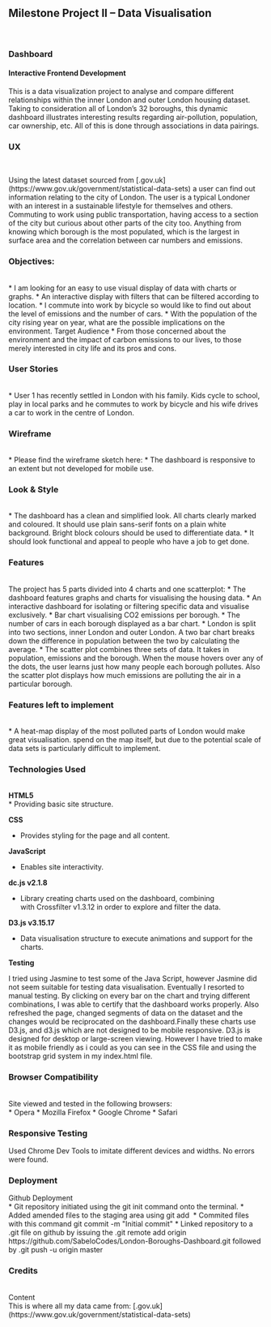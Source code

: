 <h2>Milestone Project II – Data Visualisation</h2><br>
<h3>Dashboard</h3>
<h4>Interactive Frontend Development</h4>

<p>This is a data visualization project to analyse and compare different relationships within 
the inner London and outer London housing dataset. Taking to consideration all of London’s 32 boroughs, 
this dynamic dashboard illustrates interesting results regarding air-pollution, population, car ownership, 
etc. All of this is done through associations in data pairings.</p>

<h3>UX</h3><br>
<p>Using the latest dataset sourced from [.gov.uk](https://www.gov.uk/government/statistical-data-sets) a user can 
find out information relating to the city of London. The user is a typical Londoner with an interest in a 
sustainable lifestyle for themselves and others. Commuting to work using public transportation, having access 
to a section of the city but curious about other parts of the city too. Anything from knowing which borough is 
the most populated, which is the largest in surface area and the correlation between car numbers and emissions.</p>

<h3>Objectives:</h3><br>
* I am looking for an easy to use visual display of data with charts or graphs.
* An interactive display with filters that can be filtered according to location. 
* I commute into work by bicycle so would like to find out about the level of emissions and the number of cars.
* With the population of the city rising year on year, what are the possible implications on the environment. 
Target Audience
* From those concerned about the environment and the impact of carbon emissions to our lives, to those merely 
interested in city life and its pros and cons.

<h3>User Stories</h3><br>
* User 1 has recently settled in London with his family. Kids cycle to school, play in local parks and he commutes 
to work by bicycle and his wife drives a car to work in the centre of London.  


<h3>Wireframe</h3><br>
* Please find the wireframe sketch here: 
* The dashboard is responsive to an extent but not developed for mobile use. 

<h3>Look & Style</h3><br>
* The dashboard has a clean and simplified look. All charts clearly marked and coloured. It should use plain sans-serif 
fonts on a plain white background. Bright block colours should be used to differentiate data.
* It should look functional and appeal to people who have a job to get done.

<h3>Features</h3><br>
The project has 5 parts divided into 4 charts and one scatterplot:
* The dashboard features graphs and charts for visualising the housing data.
* An interactive dashboard for isolating or filtering specific data and visualise exclusively. 
* Bar chart visualising CO2 emissions per borough.
* The number of cars in each borough displayed as a bar chart.
* London is split into two sections, inner London and outer London. A two bar chart breaks down the difference in 
population between the two by calculating the average.
* The scatter plot combines three sets of data. It takes in population, emissions and the borough. When the mouse 
hovers over any of the dots, the user learns just how many people each borough pollutes. Also the scatter plot displays 
how much emissions are polluting the air in a particular borough. 

<h3>Features left to implement</h3><br>
* A heat-map display of the most polluted parts of London would make great visualisation. spend on the map itself, but due to the potential scale of data sets is particularly difficult to implement.

<h3>Technologies Used</h3><br>
<b>HTML5</b><br>
* Providing basic site structure.

<b>CSS</b><br>
* Provides styling for the page and all content.

<b>JavaScript</b><br>
* Enables site interactivity.

<b>dc.js v2.1.8</b><br>
* Library creating charts used on the dashboard, combining with Crossfilter v1.3.12 in order to explore and filter the data.

<b>D3.js v3.15.17</b><br>
* Data visualisation structure to execute animations and support for the charts.

<b>Testing</b><br>
<p>I tried using Jasmine to test some of the Java Script, however Jasmine did not seem suitable for testing data visualisation. 
Eventually I resorted to manual testing. By clicking on every bar on the chart and trying different combinations, 
I was able to certify that the dashboard works properly. Also refreshed the page, changed segments of data on the dataset 
and the changes would be reciprocated on the dashboard.Finally these charts use D3.js, and d3.js which are not designed to 
be mobile responsive. D3.js is designed for desktop or large-screen viewing. However I have tried to make it as mobile 
friendly as i could as you can see in the CSS file and using the bootstrap grid system in my index.html file.</p>

<h3>Browser Compatibility</h3><br>
Site viewed and tested in the following browsers:<br>
* Opera
* Mozilla Firefox
* Google Chrome
* Safari

<h3>Responsive Testing</h3>
Used Chrome Dev Tools to imitate different devices and widths. No errors were found.

<h3>Deployment</h3>
Github Deployment<br>
* Git repository initiated using the git init command onto the terminal.
* Added amended files to the staging area using git add 
* Commited files with this command git commit -m "Initial commit"
* Linked repository to a .git file on github by issuing the 
.git remote add origin https://github.com/SabeloCodes/London-Boroughs-Dashboard.git 
followed by .git push -u origin master

<h3>Credits</h3><br>
Content<br>
This is where all my data came from: [.gov.uk](https://www.gov.uk/government/statistical-data-sets) 


